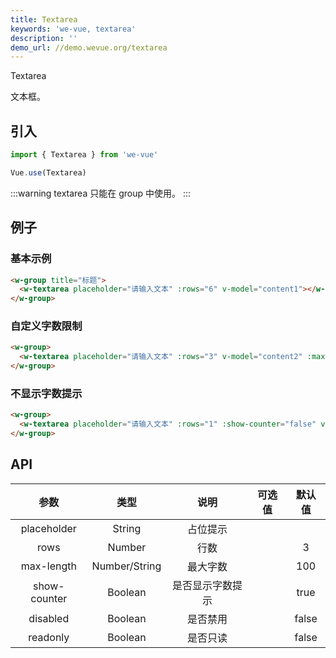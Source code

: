 ```yaml
---
title: Textarea
keywords: 'we-vue, textarea'
description: ''
demo_url: //demo.wevue.org/textarea
---
```


Textarea

文本框。

## 引入

```js
import { Textarea } from 'we-vue'

Vue.use(Textarea)
```

:::warning
textarea 只能在 group 中使用。
:::

## 例子

### 基本示例

```html
<w-group title="标题">
  <w-textarea placeholder="请输入文本" :rows="6" v-model="content1"></w-textarea>
</w-group>
```

### 自定义字数限制

```html
<w-group>
  <w-textarea placeholder="请输入文本" :rows="3" v-model="content2" :max-length="10"></w-textarea>
</w-group>
```

### 不显示字数提示

```html
<w-group>
  <w-textarea placeholder="请输入文本" :rows="1" :show-counter="false" v-model="content1"></w-textarea>
</w-group>
```

## API

|   参数   |   类型    |   说明   | 可选值  |  默认值  |
| :----: | :-----: | :----: | :--: | :---: |
| placeholder  | String  |  占位提示   |      |       |
| rows  | Number  |  行数   |      |   3    |
| max-length  | Number/String  |  最大字数   |      |   100    |
| show-counter  | Boolean  |  是否显示字数提示   |      |   true    |
| disabled | Boolean | 是否禁用 |      | false |
| readonly | Boolean | 是否只读 |      | false |
